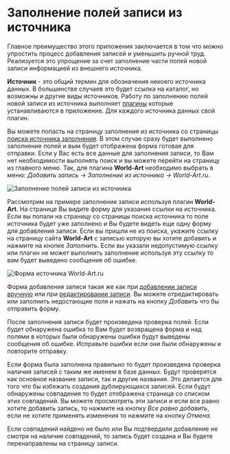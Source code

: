 # Заполнение полей записи из источника

Главное преимущество этого приложения заключается в том что можно упростить процесс добавления записей и уменьшить
ручной труд. Реализуется это упрощение за счет заполнение части полей новой записи информацией из внешнего источника.

**Источник** - это общий термин для обозначения некоего источника данных. В большинстве случаев это будет ссылка на
каталог, но возможны и другие виды источников. Работу по заполнению полей новой записи из источника выполняет
[плагины](/ru/user/general/plugins.md) которые устанавливаются в приложение. Для каждого источника данных свой плагин.

Вы можете попасть на страницу заполнения из источника со страницы [поиска источника
заполнения](/ru/user/item/add/serach.md). В этом случае сразу будет выполнено заполнение полей и вым будет отображена
форма готовая для отправки. Если у Вас есть все данные для заполнения записи, то Вам нет необходимости выполнять поиск
и вы можете перейти на страницу из главного меню. Так, для плагина **World-Art** необходимо выбрать в меню: *Добавить
запись -> Заполнение из источника -> World-Art.ru*.

![Заполнение полей записи из источника](https://raw.github.com/anime-db/anime-db-docs/master/images/ru/item/menu_add_from_fill.jpg)

Рассмотрим на примере заполнение записи используя плагин **World-Art**. На странице Вы видите форму для указания
ссылки на источника. Если вы попали на страницу со страницы поиска источника то поле источника будет уже заполнено и
Вы будете видеть еще одну форму для добавления записи. Если вы пришли не из поиска, укажите ссылку на страницу сайта
**World-Art** с записью которую вы хотите добавить и нажмите на кнопке *Заполнить*. Если вы указали недопустимую ссылку
или плагин не может выполнить заполнение используя эту ссылку то вам будет выведено сообщение об ошибке.

![Форма источника World-Art.ru](https://raw.github.com/anime-db/anime-db-docs/master/images/ru/item/fill_from_source.jpg)

Форма добавления записи такая же как при [добавлении записи вручную](/ru/user/item/add/manually.md) или при
[редактировании записи](/ru/user/item/change.md). Вы можете отредактировать или заполнить недостающие поля и нажать на
кнопку *Добавить* что бы отправить форму.

После заполнения записи будет произведена проверка полей. Если будет обнаружена ошибка то Вам будет возвращена форма и
над полями в которых были обнаружены ошибки будут выведены сообщения об ошибке. Исправьте ошибки если они были
обнаружены и повторите отправку.

Если форма была заполнена правильно то будет произведена проверка наличия записей с таким же именем в базе данных.
Будут проверятся как основное название записи, так и другие названия. Это делается для того что бы избежать создания
дублирующихся записей. Если будут обнаружены совпадения то будет отображена страница со списком этих совпадений. Вы
можете просмотреть эти записи и если все равно хотите добавить запись, то нажмите на кнопку *Все равно добавить*, если
не хотите применять изменения то нажмите на кнопку *Отмена*.

Если совпадений найдено не было или Вы подтвердили добавление не смотря на наличие совпадений, то запись будет создана
и Вы будете перенаправлены на страницу записи.